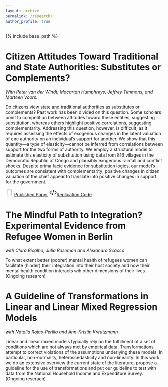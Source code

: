 ```yaml
---
layout: archive
permalink: /research/
author_profile: true
---
```

{% include base_path %}



Citizen Attitudes Toward Traditional and State Authorities: Substitutes or Complements?
======

_With Peter van der Windt, Macartan Humphreys, Jeffrey Timmons, and Marteen Voors._

Do citizens view state and traditional authorities as substitutes or complements? Past work has been divided on this question. Some scholars point to competition between attitudes toward these entities, suggesting substitution, whereas others highlight positive correlations, suggesting complementarity. Addressing this question, however, is difficult, as it requires assessing the effects of exogenous changes in the latent valuation of one authority on an individual’s support for another. We show that this quantity—a type of elasticity—cannot be inferred from correlations between support for the two forms of authority. We employ a structural model to estimate this elasticity of substitution using data from 816 villages in the Democratic Republic of Congo and plausibly exogenous rainfall and conflict shocks. Despite prima facie evidence for substitution logics, our model’s outcomes are consistent with complementarity; positive changes in citizen valuation of the chief appear to translate into positive changes in support for the government. 

 [<img src="/files/doc-24.png" title = "Manuscript">](https://doi.org/10.1177/0010414018806529) [Published Paper](https://doi.org/10.1177/0010414018806529)
 [<img src="/files/code-24.png" title = "Replication code">](http://www.macartan.nyc/methods/code/replication-vdw-h-m-t-v-2018/)[Replication Code](http://www.macartan.nyc/methods/code/replication-vdw-h-m-t-v-2018/)

The Mindful Path to Integration? Experimental Evidence from Refugee Women in Berlin 
======

_with Clara Bicalho, Julia Roseman and Alexandra Scacco_

To what extent better (poorer) mental health of refugees women can facilitate (hinder) their integration into their host society and how their mental health condition interacts wih other dimensions of their lives. (Ongoing research)


A Guideline of Transformations in Linear and Linear Mixed Regression Models
======

_with Natalia Rojas-Perilla and Ann-Kristin Kreutzmann_

Linear and linear mixed models typically rely on the fulfillment of a set of conditions which are not always met by empirical data. Transformations attempt to correct violations of the assumptions underlying these models. In particular, non-normality, heteroscedasticity and non-linearity. In this work, we do an extensive overview the current state of the literature, propose a guideline for the use of transformations and put our guideline to test with data from the National Household Income and Expenditure Survey. (Ongoing reserach)
